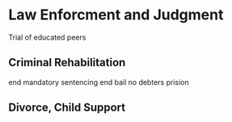 # Law Enforcment and Judgment

Trial of educated peers

## Criminal Rehabilitation

end mandatory sentencing
end bail
no debters prision

## Divorce, Child Support
